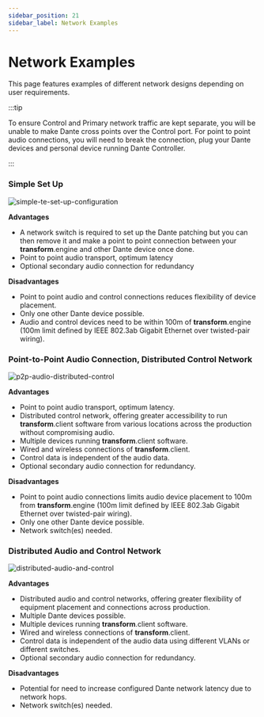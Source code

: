 ```yaml
---
sidebar_position: 21
sidebar_label: Network Examples
---
```


# Network Examples

This page features examples of different network designs depending on user requirements.

:::tip

To ensure Control and Primary network traffic are kept separate, you will be unable to make Dante cross points over the Control port. For point to point audio connections, you will need to break the connection, plug your Dante devices and personal device running Dante Controller.

:::

### Simple Set Up

![simple-te-set-up-configuration](@site/static/img/dante-network-examples/simple-set-up-configuration.png)

**Advantages**

- A network switch is required to set up the Dante patching but you can then remove it and make a point to point connection between your **transform**.engine and other Dante device once done.
- Point to point audio transport, optimum latency
- Optional secondary audio connection for redundancy

**Disadvantages**

- Point to point audio and control connections reduces flexibility of device placement.
- Only one other Dante device possible.
- Audio and control devices need to be within 100m of **transform**.engine (100m limit defined by IEEE 802.3ab Gigabit Ethernet over twisted-pair wiring).

### Point-to-Point Audio Connection, Distributed Control Network

![p2p-audio-distributed-control](@site/static/img/dante-network-examples/P2P-Audio-Distributed-Control-Configuration.png)

**Advantages**

- Point to point audio transport, optimum latency.
- Distributed control network, offering greater accessibility to run **transform**.client software from various locations across the production without compromising audio.
- Multiple devices running **transform**.client software.
- Wired and wireless connections of **transform**.client.
- Control data is independent of the audio data.
- Optional secondary audio connection for redundancy.

**Disadvantages**

- Point to point audio connections limits audio device placement to 100m from **transform**.engine (100m limit defined by IEEE 802.3ab Gigabit Ethernet over twisted-pair wiring).
- Only one other Dante device possible.
- Network switch(es) needed.

### Distributed Audio and Control Network

![distributed-audio-and-control](@site/static/img/dante-network-examples/Distributed-Audio-and-Control-Sessions.png)

**Advantages**

- Distributed audio and control networks, offering greater flexibility of equipment placement and connections across production.
- Multiple Dante devices possible.
- Multiple devices running **transform**.client software.
- Wired and wireless connections of **transform**.client.
- Control data is independent of the audio data using different VLANs or different switches.
- Optional secondary audio connection for redundancy.

**Disadvantages**

- Potential for need to increase configured Dante network latency due to network hops.
- Network switch(es) needed.
